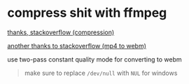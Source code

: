 # compress shit with ffmpeg

[thanks, stackoverflow (compression)](https://unix.stackexchange.com/questions/28803/how-can-i-reduce-a-videos-size-with-ffmpeg)

[another thanks to stackoverflow (mp4 to webm)](https://video.stackexchange.com/questions/19590/convert-mp4-to-webm-without-quality-loss-with-ffmpeg)

use two-pass constant quality mode for converting to webm

> make sure to replace `/dev/null` with `NUL` for windows
